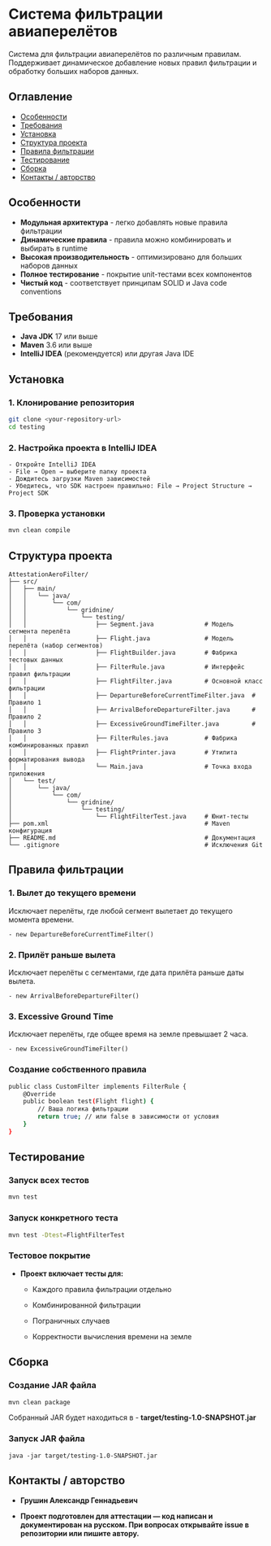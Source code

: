 # Система фильтрации авиаперелётов

Система для фильтрации авиаперелётов по различным правилам. Поддерживает динамическое добавление новых правил фильтрации и обработку больших наборов данных.

##  Оглавление

- [Особенности](#-особенности)
- [Требования](#-требования)
- [Установка](#-установка)
- [Структура проекта](#-структура-проекта)
- [Правила фильтрации](#-правила-фильтрации)
- [Тестирование](#-тестирование)
- [Сборка](#-сборка)
- [Контакты / авторство](#-контакты)


##  Особенности

- **Модульная архитектура** - легко добавлять новые правила фильтрации
- **Динамические правила** - правила можно комбинировать и выбирать в runtime
- **Высокая производительность** - оптимизировано для больших наборов данных
- **Полное тестирование** - покрытие unit-тестами всех компонентов
- **Чистый код** - соответствует принципам SOLID и Java code conventions

##  Требования

- **Java JDK** 17 или выше
- **Maven** 3.6 или выше
- **IntelliJ IDEA** (рекомендуется) или другая Java IDE

##  Установка

### 1. Клонирование репозитория

```bash
git clone <your-repository-url>
cd testing
```
### 2. Настройка проекта в IntelliJ IDEA
    - Откройте IntelliJ IDEA
    - File → Open → выберите папку проекта
    - Дождитесь загрузки Maven зависимостей
    - Убедитесь, что SDK настроен правильно: File → Project Structure → Project SDK

### 3. Проверка установки

```bash
mvn clean compile
```

##  Структура проекта

```
AttestationAeroFilter/
├── src/
│   ├── main/
│   │   └── java/
│   │       └── com/
│   │           └── gridnine/
│   │               └── testing/
│   │                   ├── Segment.java              # Модель сегмента перелёта
│   │                   ├── Flight.java               # Модель перелёта (набор сегментов)
│   │                   ├── FlightBuilder.java        # Фабрика тестовых данных
│   │                   ├── FilterRule.java           # Интерфейс правил фильтрации
│   │                   ├── FlightFilter.java         # Основной класс фильтрации
│   │                   ├── DepartureBeforeCurrentTimeFilter.java  # Правило 1
│   │                   ├── ArrivalBeforeDepartureFilter.java      # Правило 2
│   │                   ├── ExcessiveGroundTimeFilter.java         # Правило 3
│   │                   ├── FilterRules.java          # Фабрика комбинированных правил
│   │                   ├── FlightPrinter.java        # Утилита форматирования вывода
│   │                   └── Main.java                 # Точка входа приложения
│   └── test/
│       └── java/
│           └── com/
│               └── gridnine/
│                   └── testing/
│                       └── FlightFilterTest.java     # Юнит-тесты
├── pom.xml                                           # Maven конфигурация
├── README.md                                         # Документация
└── .gitignore                                        # Исключения Git
```

##  Правила фильтрации

### 1. Вылет до текущего времени

Исключает перелёты, где любой сегмент вылетает до текущего момента времени.

    - new DepartureBeforeCurrentTimeFilter()

### 2. Прилёт раньше вылета

Исключает перелёты с сегментами, где дата прилёта раньше даты вылета.

    - new ArrivalBeforeDepartureFilter()

### 3. Excessive Ground Time

Исключает перелёты, где общее время на земле превышает 2 часа.

    - new ExcessiveGroundTimeFilter()

### Создание собственного правила

```bash
public class CustomFilter implements FilterRule {
    @Override
    public boolean test(Flight flight) {
        // Ваша логика фильтрации
        return true; // или false в зависимости от условия
    }
}
```

##  Тестирование

### Запуск всех тестов

```bash
mvn test
```

### Запуск конкретного теста

```bash
mvn test -Dtest=FlightFilterTest
```

### Тестовое покрытие

- **Проект включает тесты для:**

    - Каждого правила фильтрации отдельно

     - Комбинированной фильтрации

     - Пограничных случаев

     - Корректности вычисления времени на земле

##  Сборка

### Создание JAR файла

```bash
mvn clean package
```

Собранный JAR будет находиться в - **target/testing-1.0-SNAPSHOT.jar**

### Запуск JAR файла

```
java -jar target/testing-1.0-SNAPSHOT.jar
```

##  Контакты / авторство

- **Грушин Александр Геннадьевич**

- **Проект подготовлен для аттестации — код написан и документирован на русском. При вопросах открывайте issue в репозитории или пишите автору.**
